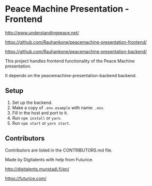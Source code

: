 # Peace Machine Presentation - Frontend

<http://www.understandingpeace.net/>

<https://github.com/Rauhankone/peacemachine-presentation-frontend/>

<https://github.com/Rauhankone/peacemachine-presentation-backend/>

This project handles frontend functionality of the Peace Machine
presentation.

It depends on the peacemachine-presentation-backend backend.

## Setup

1. Set up the backend.
2. Make a copy of `.env.example` with name: `.env`.
3. Fill in the host and port to it.
4. Run `npm install` or `yarn`.
5. Run `npm start` or `yarn start`.

## Contributors

Contributors are listed in the CONTRIBUTORS.md file.

Made by Digitalents with help from Futurice.

<http://digitalents.munstadi.fi/en/>

<https://futurice.com/>
